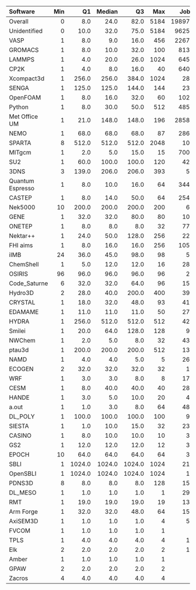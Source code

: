 | Software         |   Min |     Q1 |   Median |     Q3 |   Max |   Jobs |     Nodeh |   PercentUse |       kWh |   PercentEnergy |   Users |   Projects |
|:-----------------|------:|-------:|---------:|-------:|------:|-------:|----------:|-------------:|----------:|----------------:|--------:|-----------:|
| Overall          |     0 |    8.0 |     24.0 |   82.0 |  5184 | 198970 | 4446538.9 |        100.0 | 1668789.6 |           100.0 |     927 |        133 |
| Unidentified     |     0 |   10.0 |     32.0 |   75.0 |  5184 |  96253 | 1379988.9 |         31.0 |  485404.5 |            29.1 |     782 |        120 |
| VASP             |     1 |    8.0 |      9.0 |   16.0 |   456 |  22679 |  608741.6 |         13.7 |  231278.1 |            13.9 |     138 |         16 |
| GROMACS          |     1 |    8.0 |     10.0 |   32.0 |   100 |   8131 |  352340.4 |          7.9 |  169945.9 |            10.2 |      50 |          9 |
| LAMMPS           |     1 |    4.0 |     20.0 |   26.0 |  1024 |   6459 |  218735.2 |          4.9 |   92001.5 |             5.5 |      76 |         26 |
| CP2K             |     1 |    4.0 |      8.0 |   16.0 |    40 |   6405 |  177329.5 |          4.0 |   58876.2 |             3.5 |      53 |         11 |
| Xcompact3d       |     1 |  256.0 |    256.0 |  384.0 |  1024 |    282 |  165460.9 |          3.7 |   61095.2 |             3.7 |      12 |          6 |
| SENGA            |     1 |  125.0 |    125.0 |  144.0 |   144 |    236 |  145570.2 |          3.3 |   73103.4 |             4.4 |       4 |          2 |
| OpenFOAM         |     1 |    8.0 |     16.0 |   32.0 |    60 |   1024 |  131921.3 |          3.0 |   49041.8 |             2.9 |      35 |         17 |
| Python           |     1 |    8.0 |     30.0 |   50.0 |   512 |   4850 |  109059.8 |          2.5 |   35241.7 |             2.1 |      76 |         27 |
| Met Office UM    |     1 |   21.0 |    148.0 |  148.0 |   196 |  28588 |   98426.9 |          2.2 |   31172.2 |             1.9 |      26 |          4 |
| NEMO             |     1 |   68.0 |     68.0 |   68.0 |    87 |   2868 |   89023.1 |          2.0 |   31403.4 |             1.9 |      26 |          3 |
| SPARTA           |     8 |  512.0 |    512.0 |  512.0 |  2048 |    107 |   84941.7 |          1.9 |   21462.4 |             1.3 |       1 |          1 |
| MITgcm           |     1 |    2.0 |      5.0 |   15.0 |    15 |   7005 |   84328.5 |          1.9 |   38649.8 |             2.3 |      18 |          3 |
| SU2              |     1 |   60.0 |    100.0 |  100.0 |   120 |    422 |   78428.5 |          1.8 |   28483.5 |             1.7 |       6 |          2 |
| 3DNS             |     3 |  139.0 |    206.0 |  206.0 |   393 |     55 |   72564.6 |          1.6 |   23898.0 |             1.4 |       3 |          1 |
| Quantum Espresso |     1 |    8.0 |     10.0 |   16.0 |    64 |   3440 |   61158.4 |          1.4 |   20565.6 |             1.2 |      22 |          7 |
| CASTEP           |     1 |    8.0 |     14.0 |   50.0 |    64 |   2542 |   52224.0 |          1.2 |   18971.1 |             1.1 |      38 |          5 |
| Nek5000          |    10 |  200.0 |    200.0 |  200.0 |   200 |     62 |   50957.0 |          1.1 |   19580.2 |             1.2 |       3 |          3 |
| GENE             |     1 |   32.0 |     32.0 |   80.0 |    80 |    102 |   50075.1 |          1.1 |   20785.0 |             1.2 |       3 |          3 |
| ONETEP           |     1 |    8.0 |      8.0 |    8.0 |    32 |    776 |   44717.4 |          1.0 |   16166.6 |             1.0 |      12 |          2 |
| Nektar++         |     1 |   24.0 |     50.0 |  128.0 |   256 |    220 |   43442.5 |          1.0 |   15909.4 |             1.0 |       8 |          3 |
| FHI aims         |     1 |    8.0 |     16.0 |   16.0 |   256 |   1054 |   42930.8 |          1.0 |   20706.0 |             1.2 |      15 |          3 |
| iIMB             |    24 |   36.0 |     45.0 |   98.0 |    98 |     57 |   36923.8 |          0.8 |   13456.1 |             0.8 |       2 |          1 |
| ChemShell        |     1 |    5.0 |     12.0 |   12.0 |    16 |    284 |   35459.8 |          0.8 |   13237.8 |             0.8 |       9 |          1 |
| OSIRIS           |    96 |   96.0 |     96.0 |   96.0 |    96 |     24 |   27138.0 |          0.6 |    9387.3 |             0.6 |       2 |          2 |
| Code_Saturne     |     6 |   32.0 |     32.0 |   64.0 |    96 |    153 |   26542.7 |          0.6 |    9385.3 |             0.6 |       6 |          3 |
| Hydro3D          |     2 |   28.0 |     40.0 |  200.0 |   400 |    390 |   24687.9 |          0.6 |    8697.8 |             0.5 |       5 |          3 |
| CRYSTAL          |     1 |   18.0 |     32.0 |   48.0 |    93 |    417 |   24394.9 |          0.5 |    6982.1 |             0.4 |       6 |          1 |
| EDAMAME          |     1 |   11.0 |     11.0 |   11.0 |    50 |    274 |   20523.1 |          0.5 |    7445.2 |             0.4 |       2 |          1 |
| HYDRA            |     1 |  256.0 |    512.0 |  512.0 |   512 |    422 |   18937.6 |          0.4 |    5525.8 |             0.3 |       7 |          5 |
| Smilei           |     1 |   20.0 |     64.0 |  128.0 |   128 |     90 |   13110.3 |          0.3 |    3004.7 |             0.2 |       5 |          2 |
| NWChem           |     1 |    2.0 |      5.0 |    8.0 |    32 |    438 |   12526.8 |          0.3 |    4523.8 |             0.3 |       9 |          3 |
| ptau3d           |     1 |  200.0 |    200.0 |  200.0 |   512 |    133 |   10663.6 |          0.2 |    3045.0 |             0.2 |       2 |          1 |
| NAMD             |     1 |    4.0 |      4.0 |    5.0 |     5 |    263 |    9138.7 |          0.2 |    4564.7 |             0.3 |       6 |          3 |
| ECOGEN           |     2 |   32.0 |     32.0 |   32.0 |    32 |     17 |    7132.7 |          0.2 |    2459.0 |             0.1 |       1 |          1 |
| WRF              |     1 |    3.0 |      3.0 |    8.0 |     8 |    170 |    5886.2 |          0.1 |    2069.8 |             0.1 |       6 |          4 |
| CESM             |     1 |    8.0 |     40.0 |   40.0 |    40 |    281 |    5748.3 |          0.1 |    1926.4 |             0.1 |       6 |          1 |
| HANDE            |     1 |    3.0 |      5.0 |   10.0 |    20 |     46 |    5698.5 |          0.1 |    1683.8 |             0.1 |       1 |          1 |
| a.out            |     1 |    1.0 |      3.0 |    8.0 |    64 |    481 |    4459.3 |          0.1 |    1834.2 |             0.1 |      10 |          8 |
| DL_POLY          |     1 |  100.0 |    100.0 |  100.0 |   100 |     98 |    2992.8 |          0.1 |    1409.1 |             0.1 |       4 |          3 |
| SIESTA           |     1 |    1.0 |     10.0 |   15.0 |    32 |    238 |    2312.9 |          0.1 |     717.1 |             0.0 |       7 |          3 |
| CASINO           |     1 |    8.0 |     10.0 |   10.0 |    10 |     33 |    2180.3 |          0.0 |     906.0 |             0.1 |       2 |          2 |
| GS2              |     1 |   12.0 |     12.0 |   12.0 |    12 |     31 |    1898.1 |          0.0 |     721.1 |             0.0 |       1 |          1 |
| EPOCH            |    10 |   64.0 |     64.0 |   64.0 |    64 |     30 |    1829.1 |          0.0 |     594.4 |             0.0 |       3 |          1 |
| SBLI             |     1 | 1024.0 |   1024.0 | 1024.0 |  1024 |    214 |    1571.1 |          0.0 |     551.0 |             0.0 |       5 |          3 |
| OpenSBLI         |     1 | 1024.0 |   1024.0 | 1024.0 |  1024 |     10 |    1433.8 |          0.0 |     499.7 |             0.0 |       3 |          2 |
| PDNS3D           |     8 |    8.0 |      8.0 |    8.0 |   128 |    157 |     971.6 |          0.0 |     389.7 |             0.0 |       2 |          1 |
| DL_MESO          |     1 |    1.0 |      1.0 |    1.0 |     1 |    290 |     774.3 |          0.0 |     320.1 |             0.0 |       2 |          1 |
| RMT              |     1 |   19.0 |     19.0 |   19.0 |    19 |    130 |     354.1 |          0.0 |     116.6 |             0.0 |       2 |          1 |
| Arm Forge        |     1 |   32.0 |     32.0 |   48.0 |    64 |    154 |     158.7 |          0.0 |      43.6 |             0.0 |       7 |          5 |
| AxiSEM3D         |     1 |    1.0 |      1.0 |    1.0 |     4 |     51 |     123.9 |          0.0 |      37.7 |             0.0 |       1 |          1 |
| FVCOM            |     1 |    1.0 |      1.0 |    1.0 |     1 |      7 |      16.9 |          0.0 |       6.8 |             0.0 |       2 |          1 |
| TPLS             |     1 |    4.0 |      4.0 |    4.0 |     4 |     17 |      11.8 |          0.0 |       4.3 |             0.0 |       2 |          1 |
| Elk              |     2 |    2.0 |      2.0 |    2.0 |     2 |     11 |       3.6 |          0.0 |       1.2 |             0.0 |       1 |          1 |
| Amber            |     1 |    1.0 |      1.0 |    1.0 |     1 |      7 |       1.2 |          0.0 |       0.5 |             0.0 |       1 |          1 |
| GPAW             |     2 |    2.0 |      2.0 |    2.0 |     2 |      1 |       0.0 |          0.0 |       0.0 |             0.0 |       1 |          1 |
| Zacros           |     4 |    4.0 |      4.0 |    4.0 |     4 |      1 |       0.0 |          0.0 |       0.0 |             0.0 |       1 |          1 |